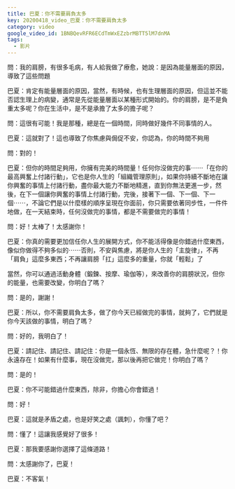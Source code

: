 ```yaml
---
title: 巴夏：你不需要肩負太多
key: 20200418_video_巴夏：你不需要肩負太多
category: video
google_video_id: 1BNBQevRFR6ECdTmWxEZzbrMBTT5lM7dnMA
tags:
  - 影片
---
```


問：我的肩膀，有很多毛病，有人給我做了療愈，她說：是因為能量層面的原因，導致了這些問題

巴夏：肯定有能量層面的原因，當然，有時候，也有生理層面的原因，但這並不能否認生理上的病變，通常是先從能量層面以某種形式開始的。你的肩膀，是不是負重太多呢？你在生活中，是不是承擔了太多的擔子呢？

問：這很有可能！我是那種，總是在一個時間，同時做好幾件不同事情的人。

巴夏：這就對了！這也導致了你焦慮與侷促不安，你認為，你的時間不夠用

問：對的！

巴夏：但你的時間足夠用，你擁有完美的時間量！任何你沒做完的事⋯⋯「在你的最高興奮上付諸行動」，它也是你人生的「組織管理原則」，如果你持續不斷地在讓你興奮的事情上付諸行動，盡你最大能力不斷地精進，直到你無法更進一步，然後，在下一個讓你興奮的事情上付諸行動，完後，接著下一個、下一個、下一個⋯⋯，不論它們是以什麼樣的順序呈現在你面前，你只需要依著同步性，一件件地做，在一天結束時，任何沒做完的事情，都是不需要做完的事情！

問：好！太棒了！太感謝你！

巴夏：你真的需要更加信任你人生的展開方式，你不能活得像是你錯過什麼東西，像似你做得不夠多似的⋯⋯否則，不安與焦慮，將是你人生的「主旋律」，不再「肩負」這麼多東西；不再讓肩膀「扛」這麼多的重量，你就「輕鬆」了

當然，你可以通過活動身體（鍛鍊、按摩、瑜伽等），來改善你的肩膀狀況，但你的能量，也需要改變，你明白了嗎？

問：是的，謝謝！

巴夏：所以，你不需要肩負太多，做了你今天已經做完的事情，就夠了，它們就是你今天該做的事情，明白了嗎？

問：好的，我明白了！

巴夏：請記住、請記住、請記住：你是一個永恆、無限的存在體，急什麼呢？！你永遠存在！如果有什麼事，現在沒做完，那以後再把它做完！你明白了嗎？

問：是的！

巴夏：你不可能錯過什麼東西，除非，你擔心你會錯過！

問：好！

巴夏：這就是矛盾之處，也是好笑之處（諷刺），你懂了吧？

問：懂了！這讓我感覺好了很多！

巴夏：那我要感謝你選擇了這條道路！

問：太感謝你了，巴夏！

巴夏：不客氣！

